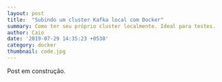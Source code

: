 ```yaml
---
layout: post
title:  "Subindo um cluster Kafka local com Docker"
summary: Como ter seu próprio cluster localmente. Ideal para testes.
author: Caio
date: '2019-07-29 14:35:23 +0530'
category: docker
thumbnail: code.jpg
---
```

Post em construção.